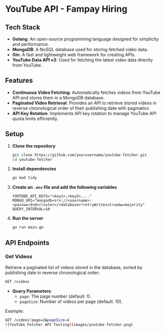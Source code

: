 # YouTube API - Fampay Hiring

## Tech Stack
- **Golang**: An open-source programming language designed for simplicity and performance.
- **MongoDB**: A NoSQL database used for storing fetched video data.
- **Gin**: A fast and lightweight web framework for creating APIs.
- **YouTube Data API v3**: Used for fetching the latest video data directly from YouTube.

## Features
- **Continuous Video Fetching**: Automatically fetches videos from YouTube API and stores them in a MongoDB database.
- **Paginated Video Retrieval**: Provides an API to retrieve stored videos in reverse chronological order of their publishing date with pagination.
- **API Key Rotation**: Implements API key rotation to manage YouTube API quota limits efficiently.

## Setup

1. **Clone the repository**
   ```bash
   git clone https://github.com/yourusername/youtube-fetcher.git
   cd youtube-fetcher
   ```

2. **Install dependencies**
   ```bash
   go mod tidy
   ```

3. **Create an `.env` file and add the following variables**
   ```plaintext
   YOUTUBE_API_KEYS="<key1>,<key2>,..."
   MONGO_URI="mongodb+srv://<username>:<password>@<cluster>/<database>?retryWrites=true&w=majority"
   QUERY_INTERVAL=10
   ```

4. **Run the server**
   ```bash
   go run main.go
   ```

## API Endpoints

### Get Videos
Retrieve a paginated list of videos stored in the database, sorted by publishing date in reverse chronological order:
```bash
GET /videos
```
- **Query Parameters**:
  - `page`: The page number (default: 1).
  - `pageSize`: Number of videos per page (default: 10).

Example:
```bash
GET /videos?page=2&pageSize=4
![YouTube Fetcher API Testing](images/youtube-fetcher.png)
```